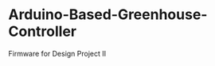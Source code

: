 Arduino-Based-Greenhouse-Controller
===================================

Firmware for Design Project II